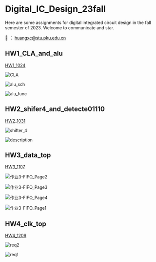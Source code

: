# Digital_IC_Design_23fall
Here are some assignments for digital integrated circuit design in the fall semester of 2023. Welcome to communicate and star.

📧 ： huangxc@stu.pku.edu.cn

 ## HW1_CLA_and_alu

[HW1_1024](HW1_1024)

![CLA](HW1_1024/images/CLA.png)

![alu_sch](HW1_1024/images/alu_sch.png)

![alu_func](HW1_1024/images/alu_func.png)



## HW2_shifer4_and_detecte01110
[HW2_1031](HW2_1031)

![shifter_4](HW2_1031/images/shifter_4.png)

![description](HW2_1031/images/description.png)



## HW3_data_top
[HW3_1107](HW3_1107)

![作业3-FIFO_Page2](HW3_1107/images/作业3-FIFO_Page2.png)

![作业3-FIFO_Page3](HW3_1107/images/作业3-FIFO_Page3.png)

![作业3-FIFO_Page4](HW3_1107/images/作业3-FIFO_Page4.png)

![作业3-FIFO_Page1](HW3_1107/images/作业3-FIFO_Page1.png)



## HW4_clk_top
[HW4_1206](HW4_1206)

![req2](HW4_1206/images/req2.png)

![req1](HW4_1206/images/req1.png)
